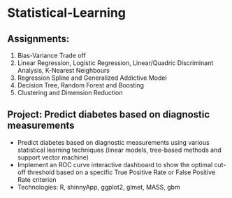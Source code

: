 # Statistical-Learning
## Assignments:
1. Bias-Variance Trade off
2. Linear Regression, Logistic Regression, Linear/Quadric Discriminant Analysis, K-Nearest Neighbours
3. Regression Spline and Generalized Addictive Model
4. Decision Tree, Random Forest and Boosting
5. Clustering and Dimension Reduction

## Project: Predict diabetes based on diagnostic measurements
* Predict diabetes based on diagnostic measurements using various statistical learning techniques (linear models, tree-based methods and support vector machine)
* Implement an ROC curve interactive dashboard to show the optimal cut-off threshold based on a specific True Positive Rate or False Positive Rate criterion
* Technologies: R, shinnyApp, ggplot2, glmet, MASS, gbm
